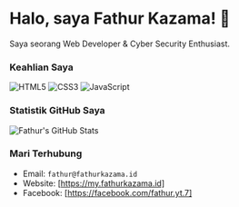 # Halo, saya Fathur Kazama! 👋
Saya seorang Web Developer & Cyber Security Enthusiast.

### Keahlian Saya
![HTML5](https://img.shields.io/badge/HTML5-E34F26?style=for-the-badge&logo=html5&logoColor=white)
![CSS3](https://img.shields.io/badge/CSS3-1572B6?style=for-the-badge&logo=css3&logoColor=white)
![JavaScript](https://img.shields.io/badge/JavaScript-F7DF1E?style=for-the-badge&logo=javascript&logoColor=black)

### Statistik GitHub Saya
![Fathur's GitHub Stats](https://github-readme-stats.vercel.app/api?username=fathurkazama&show_icons=true&theme=vue-dark)

### Mari Terhubung
-   Email: `fathur@fathurkazama.id`
-   Website: [https://my.fathurkazama.id]
-   Facebook: [https://facebook.com/fathur.yt.7]


